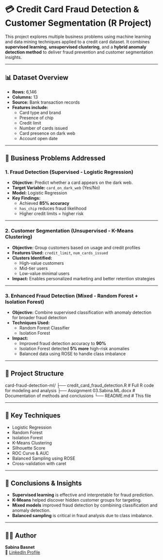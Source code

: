 # 💳 Credit Card Fraud Detection & Customer Segmentation (R Project)

This project explores multiple business problems using machine learning and data mining techniques applied to a credit card dataset. It combines **supervised learning**, **unsupervised clustering**, and a **hybrid anomaly detection method** to deliver fraud prevention and customer segmentation insights.

---

## 📊 Dataset Overview

- **Rows:** 6,146  
- **Columns:** 13  
- **Source:** Bank transaction records  
- **Features include:**  
  - Card type and brand  
  - Presence of chip  
  - Credit limit  
  - Number of cards issued  
  - Card presence on dark web  
  - Account open date  

---

## 🎯 Business Problems Addressed

### 1. Fraud Detection (Supervised - Logistic Regression)
- **Objective:** Predict whether a card appears on the dark web.
- **Target Variable:** `card_on_dark_web` (Yes/No)
- **Model:** Logistic Regression
- **Key Findings:**  
  - Achieved **85% accuracy**  
  - `has_chip` reduces fraud likelihood  
  - Higher credit limits = higher risk

---

### 2. Customer Segmentation (Unsupervised - K-Means Clustering)
- **Objective:** Group customers based on usage and credit profiles
- **Features Used:** `credit_limit`, `num_cards_issued`
- **Clusters Identified:**  
  - High-value customers  
  - Mid-tier users  
  - Low-value minimal users
- **Impact:** Enables personalized marketing and better retention strategies

---

### 3. Enhanced Fraud Detection (Mixed - Random Forest + Isolation Forest)
- **Objective:** Combine supervised classification with anomaly detection for broader fraud detection
- **Techniques Used:**  
  - Random Forest Classifier  
  - Isolation Forest  
- **Impact:**  
  - Improved fraud detection accuracy to **90%**  
  - Isolation Forest detected **5% more** high-risk anomalies  
  - Balanced data using ROSE to handle class imbalance

---

## 📁 Project Structure

card-fraud-detection-ml/ ├── credit_card_fraud_detection.R # Full R code for modeling and analysis ├── Assignment 03.Sabina.ML.docx # Documentation of methods and conclusions └── README.md # This file

---

## 🧠 Key Techniques

- Logistic Regression
- Random Forest
- Isolation Forest
- K-Means Clustering
- Silhouette Score
- ROC Curve & AUC
- Balanced Sampling using ROSE
- Cross-validation with caret

---

## 📌 Conclusions & Insights

- **Supervised learning** is effective and interpretable for fraud prediction.
- **K-Means** helped discover hidden customer groups for targeting.
- **Mixed models** improved fraud detection by combining classification and anomaly detection.
- **Balanced sampling** is critical in fraud analysis due to class imbalance.

---

## 👩‍💻 Author

**Sabina Basnet**   
🔗 [LinkedIn Profile](https://www.linkedin.com/in/sabinabasnet)

